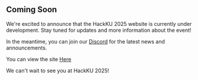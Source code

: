## Coming Soon

We're excited to announce that the HackKU 2025 website is currently under development. Stay tuned for updates and more information about the event!

In the meantime, you can join our [Discord](https://discord.gg/crcQ7uTvrk) for the latest news and announcements.

You can view the site [Here](https://the-hackku.github.io/hackku25-website/)

We can't wait to see you at HackKU 2025!
